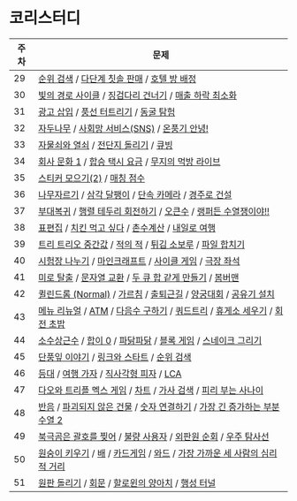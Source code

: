 # 코리스터디

| 주차 | 문제                                                                                                                                                                                                                                                                                                                                                   |
| ---- | ------------------------------------------------------------------------------------------------------------------------------------------------------------------------------------------------------------------------------------------------------------------------------------------------------------------------------------------------------ |
| 29   | [순위 검색](https://school.programmers.co.kr/learn/courses/30/lessons/72412) / [다단계 칫솔 판매](https://school.programmers.co.kr/learn/courses/30/lessons/77486) / [호텔 방 배정](https://school.programmers.co.kr/learn/courses/30/lessons/64063)                                                                                                   |
| 30   | [빛의 경로 사이클](https://school.programmers.co.kr/learn/courses/30/lessons/86052) / [징검다리 건너기](https://school.programmers.co.kr/learn/courses/30/lessons/64062) / [매출 하락 최소화](https://school.programmers.co.kr/learn/courses/30/lessons/72416)                                                                                         |
| 31   | [광고 삽입](https://school.programmers.co.kr/learn/courses/30/lessons/72414) / [풍선 터트리기](https://school.programmers.co.kr/learn/courses/30/lessons/68646) / [동굴 탐험](https://school.programmers.co.kr/learn/courses/30/lessons/67260)                                                                                                         |
| 32   | [자두나무](https://www.acmicpc.net/problem/2240) / [사회망 서비스(SNS)](https://www.acmicpc.net/problem/2533) / [온풍기 안녕!](https://www.acmicpc.net/problem/23289)                                                                                                                                                                                  |
| 33   | [자물쇠와 열쇠](https://school.programmers.co.kr/learn/courses/30/lessons/60059) / [전단지 돌리기](https://www.acmicpc.net/problem/19542) / [큐빙](https://www.acmicpc.net/problem/5373)                                                                                                                                                               |
| 34   | [회사 문화 1](https://www.acmicpc.net/problem/14267) / [합승 택시 요금](https://school.programmers.co.kr/learn/courses/30/lessons/72413) / [무지의 먹방 라이브](https://school.programmers.co.kr/learn/courses/30/lessons/42891)                                                                                                                       |
| 35   | [스티커 모으기(2)](https://school.programmers.co.kr/learn/courses/30/lessons/12971) / [매칭 점수](https://school.programmers.co.kr/learn/courses/30/lessons/42893)                                                                                                                                                                                     |
| 36   | [나무자르기](https://www.acmicpc.net/problem/2805) / [삼각 달팽이](https://school.programmers.co.kr/learn/courses/30/lessons/68645) / [단속 카메라](https://school.programmers.co.kr/learn/courses/30/lessons/42884) / [경주로 건설](https://school.programmers.co.kr/learn/courses/30/lessons/67259)                                                  |
| 37   | [부대복귀](https://school.programmers.co.kr/learn/courses/30/lessons/132266) / [행렬 테두리 회전하기](https://school.programmers.co.kr/learn/courses/30/lessons/77485) / [오큰수](https://www.acmicpc.net/problem/17298) / [랭퍼든 수열쟁이야!!](https://www.acmicpc.net/problem/15918)                                                                |
| 38   | [표편집](https://school.programmers.co.kr/learn/courses/30/lessons/81303) / [치킨 먹고 싶다](https://www.acmicpc.net/problem/13199) / [촌수계산](https://www.acmicpc.net/problem/2644) / [내일로 여행](https://www.acmicpc.net/problem/13168)                                                                                                          |
| 39   | [트리 트리오 중간값](https://school.programmers.co.kr/learn/courses/30/lessons/68937) / [적의 적](https://www.acmicpc.net/problem/12893) / [튀김 소보루](https://www.acmicpc.net/problem/12842) / [파일 합치기](https://www.acmicpc.net/problem/11066)                                                                                                 |
| 40   | [시험장 나누기](https://school.programmers.co.kr/learn/courses/30/lessons/81305) / [마인크래프트](https://www.acmicpc.net/problem/18111) / [사이클 게임](https://www.acmicpc.net/problem/20040) / [극장 좌석](https://www.acmicpc.net/problem/2302)                                                                                                    |
| 41   | [미로 탈출](https://school.programmers.co.kr/learn/courses/30/lessons/81304) / [문자열 교환](https://www.acmicpc.net/problem/1522) / [두 큐 합 같게 만들기](https://school.programmers.co.kr/learn/courses/30/lessons/118667) / [봄버맨](https://www.acmicpc.net/problem/16918)                                                                        |
| 42   | [퀼린드롬 (Normal)](https://www.acmicpc.net/problem/20423) / [가르침](https://www.acmicpc.net/problem/1062) / [출퇴근길](https://softeer.ai/practice/info.do?idx=1&eid=1529) / [양궁대회](https://school.programmers.co.kr/learn/courses/30/lessons/92342) / [공유기 설치](https://www.acmicpc.net/problem/2110)                                       |
| 43   | [메뉴 리뉴얼](https://school.programmers.co.kr./learn/courses/30/lessons/72411) / [ATM](https://www.acmicpc.net/problem/11399) / [다음수 구하기](https://www.acmicpc.net/problem/2697) / [쿼드트리](https://www.acmicpc.net/problem/1992) / [휴게소 세우기](https://www.acmicpc.net/problem/1477) / [회전 초밥](https://www.acmicpc.net/problem/15961) |
| 44   | [소수상근수](https://www.acmicpc.net/problem/9421) / [합이 0](https://www.acmicpc.net/problem/3151) / [파닭파닭](https://www.acmicpc.net/problem/14627) / [블록 게임](https://school.programmers.co.kr/learn/courses/30/lessons/42894) / [스네이크 그리기](https://www.acmicpc.net/problem/27513)                                                      |
| 45   | [단풍잎 이야기](https://www.acmicpc.net/problem/16457) / [링크와 스타트](https://www.acmicpc.net/problem/15661) / [순위 검색](https://school.programmers.co.kr/learn/courses/30/lessons/72412)                                                                                                                                                         |
| 46   | [등대](https://school.programmers.co.kr/learn/courses/30/lessons/133500) / [여행 가자](https://www.acmicpc.net/problem/1976) / [직사각형 피자](https://www.acmicpc.net/problem/28081) / [LCA](https://www.acmicpc.net/problem/11437)                                                                                                                   |
| 47   | [다오와 트리플 멕스 게임](https://www.acmicpc.net/problem/25346) / [차트](https://www.acmicpc.net/problem/1239) / [가사 검색](https://school.programmers.co.kr/learn/courses/30/lessons/60060) / [피리 부는 사나이](https://www.acmicpc.net/problem/16724) |
| 48   | [반음](https://www.acmicpc.net/problem/2034) / [파괴되지 않은 건물](https://school.programmers.co.kr/learn/courses/30/lessons/92344) / [숫자 연결하기](https://www.acmicpc.net/problem/1323) / [가장 긴 증가하는 부분 수열 2](https://www.acmicpc.net/problem/12015) |
| 49   | [북극곰은 괄호를 찢어](https://www.acmicpc.net/problem/25918) / [불량 사용자](https://school.programmers.co.kr/learn/courses/30/lessons/64064) / [외판원 순회](https://www.acmicpc.net/problem/2098) / [우주 탐사선](https://www.acmicpc.net/problem/17182) |
| 50   | [원숭이 키우기](https://www.acmicpc.net/problem/1423) / [배](https://www.acmicpc.net/problem/2853) / [카드게임](https://www.acmicpc.net/problem/10835) / [와드](https://www.acmicpc.net/problem/23747) / [가장 가까운 세 사람의 심리적 거리](https://www.acmicpc.net/problem/20529) |
| 51   | [원판 돌리기](https://www.acmicpc.net/problem/17822) / [회문](https://www.acmicpc.net/problem/17609) / [할로윈의 양아치](https://www.acmicpc.net/problem/20303) / [행성 터널](https://www.acmicpc.net/problem/2887) |